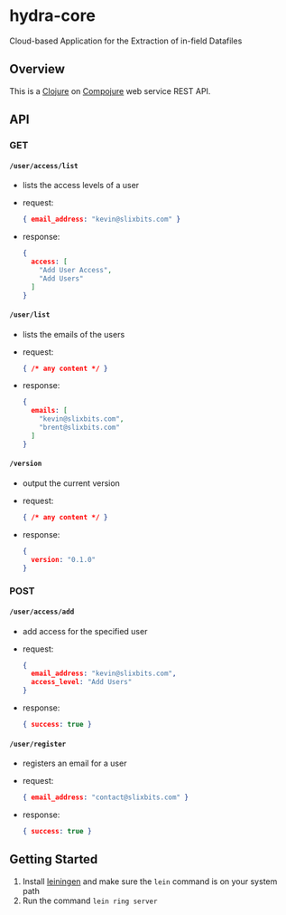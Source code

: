 hydra-core
=======================

Cloud-based Application for the Extraction of in-field Datafiles

Overview
--

This is a [Clojure](http://clojure.org) on
[Compojure](https://github.com/weavejester/compojure) web service REST API.

API
--
### GET
#### `/user/access/list`
* lists the access levels of a user
* request:

    ```json
    { email_address: "kevin@slixbits.com" }
    ```
* response:

    ```json
    {
      access: [
        "Add User Access",
        "Add Users"
      ]
    }
    ```

#### `/user/list`
* lists the emails of the users
* request:

    ```json
    { /* any content */ }
    ```
* response:

    ```json
    {
      emails: [
        "kevin@slixbits.com",
        "brent@slixbits.com"
      ]
    }
    ```

#### `/version`
* output the current version
* request:

    ```json
    { /* any content */ }
    ```
* response:

    ```json
    {
      version: "0.1.0"
    }
    ```

### POST
#### `/user/access/add`
* add access for the specified user
* request:

    ```json
    {
      email_address: "kevin@slixbits.com",
      access_level: "Add Users"
    }
    ```
* response:

    ```json
    { success: true }
    ```

#### `/user/register`
* registers an email for a user
* request:

    ```json
    { email_address: "contact@slixbits.com" }
    ```
* response:

    ```json
    { success: true }
    ```

Getting Started
--
1. Install [leiningen](http://leiningen.org/) and make sure the `lein` command
   is on your system path
1. Run the command `lein ring server`
